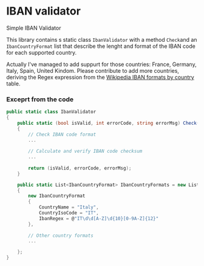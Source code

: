 # IBAN validator
Simple IBAN Validator

This library contains s static class `IbanValidator` with a method `Check`and an `IbanCountryFormat` list that describe the lenght and format of the IBAN code for each supported country.

Actually I've managed to add suppurt for those countries: France, Germany, Italy, Spain, United Kindom.
Please contribute to add more countries, deriving the Regex expression from the [Wikipedia IBAN formats by country](https://en.wikipedia.org/wiki/International_Bank_Account_Number) table.

### Exceprt from the code

``` csharp
public static class IbanValidator
{
    public static (bool isValid, int errorCode, string errorMsg) Check(string iban)
    {
        // Check IBAN code format
        ...
    
        // Calculate and verify IBAN code checksum 
        ...
    
        return (isValid, errorCode, errorMsg);
    }

    public static List<IbanCountryFormat> IbanCountryFormats = new List<IbanCountryFormat>
    {
        new IbanCountryFormat
        {
            CountryName = "Italy",
            CountryIsoCode = "IT",
            IbanRegex = @"IT\d\d[A-Z]\d{10}[0-9A-Z]{12}"
        },
    
        // Other country formats
        ...

    };
}
```
